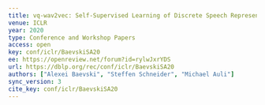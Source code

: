 ```yaml
---
title: vq-wav2vec: Self-Supervised Learning of Discrete Speech Representations.
venue: ICLR
year: 2020
type: Conference and Workshop Papers
access: open
key: conf/iclr/BaevskiSA20
ee: https://openreview.net/forum?id=rylwJxrYDS
url: https://dblp.org/rec/conf/iclr/BaevskiSA20
authors: ["Alexei Baevski", "Steffen Schneider", "Michael Auli"]
sync_version: 3
cite_key: conf/iclr/BaevskiSA20
---
```

